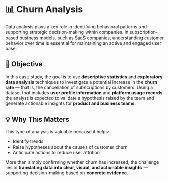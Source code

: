 # 📊 Churn Analysis

Data analysis plays a key role in identifying behavioral patterns and supporting strategic decision-making within companies. In subscription-based business models, such as SaaS companies, understanding customer behavior over time is essential for maintaining an active and engaged user base.

## 🎯 Objective

In this case study, the goal is to use **descriptive statistics** and **exploratory data analysis** techniques to investigate a potential increase in the **churn rate** — that is, the cancellation of subscriptions by customers. Using a dataset that includes **user profile information** and **platform usage records**, the analyst is expected to validate a hypothesis raised by the team and generate actionable insights for **product and business teams**.

## 💡 Why This Matters

This type of analysis is valuable because it helps:

- Identify trends  
- Raise hypotheses about the causes of customer churn  
- Anticipate actions to reduce user attrition

More than simply confirming whether churn has increased, the challenge lies in **translating data into clear, visual, and actionable insights** — supporting decision-making based on **concrete evidence**.

